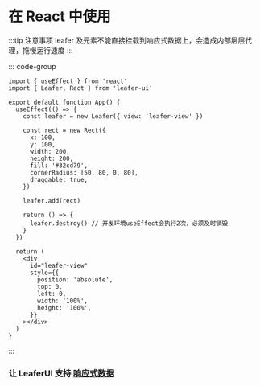 <script setup>
import Case from '/component/Case.vue'
</script>

# 在 React 中使用

:::tip 注意事项
leafer 及元素不能直接挂载到响应式数据上，会造成内部层层代理，拖慢运行速度
:::

::: code-group

```tsx [App.tsx]
import { useEffect } from 'react'
import { Leafer, Rect } from 'leafer-ui'

export default function App() {
  useEffect(() => {
    const leafer = new Leafer({ view: 'leafer-view' })

    const rect = new Rect({
      x: 100,
      y: 100,
      width: 200,
      height: 200,
      fill: '#32cd79',
      cornerRadius: [50, 80, 0, 80],
      draggable: true,
    })

    leafer.add(rect)

    return () => {
      leafer.destroy() // 开发环境useEffect会执行2次，必须及时销毁
    }
  })

  return (
    <div
      id="leafer-view"
      style={{
        position: 'absolute',
        top: 0,
        left: 0,
        width: '100%',
        height: '100%',
      }}
    ></div>
  )
}
```

:::

### 让 LeaferUI 支持 [响应式数据](/reference/property/proxy)
